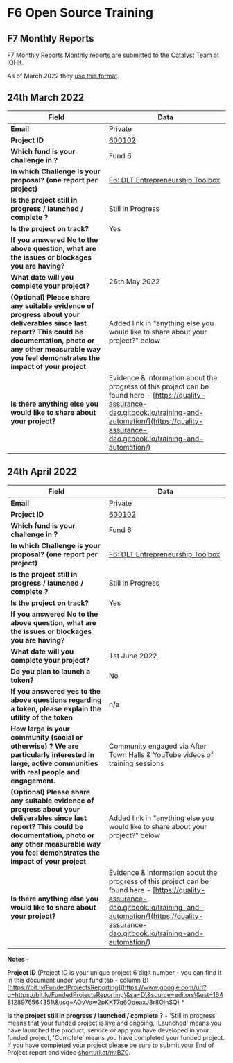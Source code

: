 # F6 Open Source Training

## F7 Monthly Reports

F7 Monthly Reports Monthly reports are submitted to the Catalyst Team at IOHK.

As of March 2022 they [use this format](https://docs.google.com/forms/d/e/1FAIpQLSdS6wAzKdSR1mAwCHP0EkVqOVlszvU5E45B0G2-0HmjO6qgbA/viewform).

## 24th March 2022

| Field                                                                                                                                                                                                                    | Data                                                                                                                                                                                                                 |
| ------------------------------------------------------------------------------------------------------------------------------------------------------------------------------------------------------------------------ | -------------------------------------------------------------------------------------------------------------------------------------------------------------------------------------------------------------------- |
| **Email**                                                                                                                                                                                                                | Private                                                                                                                                                                                                              |
| **Project ID**                                                                                                                                                                                                           | [600102](https://docs.google.com/spreadsheets/d/1bfnWFa94Y7Zj0G7dtpo9W1nAYGovJbswipxiHT4UE3g/edit#gid=977996080\&range=B107)                                                                                         |
| **Which fund is your challenge in ?**                                                                                                                                                                                    | Fund 6                                                                                                                                                                                                               |
| **In which Challenge is your proposal? (one report per project)**                                                                                                                                                        | [F6: DLT Entrepreneurship Toolbox](https://cardano.ideascale.com/c/campaigns/26113/stage/all/ideas/unspecified)                                                                                                      |
| **Is the project still in progress / launched / complete ?**                                                                                                                                                             | Still in Progress                                                                                                                                                                                                    |
| **Is the project on track?**                                                                                                                                                                                             | Yes                                                                                                                                                                                                                  |
| **If you answered No to the above question, what are the issues or blockages you are having?**                                                                                                                           |                                                                                                                                                                                                                      |
| **What date will you complete your project?**                                                                                                                                                                            | 26th May 2022                                                                                                                                                                                                        |
| **(Optional) Please share any suitable evidence of progress about your deliverables since last report? This could be documentation, photo or any other measurable way you feel demonstrates the impact of your project** | Added link in "anything else you would like to share about your project?" below                                                                                                                                      |
| **Is there anything else you would like to share about your project?**                                                                                                                                                   | Evidence & information about the progress of this project can be found here - [https://quality-assurance-dao.gitbook.io/training-and-automation/](https://quality-assurance-dao.gitbook.io/training-and-automation/) |

## 24th April 2022

| Field                                                                                                                                                                                                                    | Data                                                                                                                                                                                                                 |
| ------------------------------------------------------------------------------------------------------------------------------------------------------------------------------------------------------------------------ | -------------------------------------------------------------------------------------------------------------------------------------------------------------------------------------------------------------------- |
| **Email**                                                                                                                                                                                                                | Private                                                                                                                                                                                                              |
| **Project ID**                                                                                                                                                                                                           | [600102](https://docs.google.com/spreadsheets/d/1bfnWFa94Y7Zj0G7dtpo9W1nAYGovJbswipxiHT4UE3g/edit#gid=977996080\&range=B107)                                                                                         |
| **Which fund is your challenge in ?**                                                                                                                                                                                    | Fund 6                                                                                                                                                                                                               |
| **In which Challenge is your proposal? (one report per project)**                                                                                                                                                        | [F6: DLT Entrepreneurship Toolbox](https://cardano.ideascale.com/c/campaigns/26113/stage/all/ideas/unspecified)                                                                                                      |
| **Is the project still in progress / launched / complete ?**                                                                                                                                                             | Still in Progress                                                                                                                                                                                                    |
| **Is the project on track?**                                                                                                                                                                                             | Yes                                                                                                                                                                                                                  |
| **If you answered No to the above question, what are the issues or blockages you are having?**                                                                                                                           |                                                                                                                                                                                                                      |
| **What date will you complete your project?**                                                                                                                                                                            | 1st June 2022                                                                                                                                                                                                        |
| **Do you plan to launch a token?**                                                                                                                                                                                       | No                                                                                                                                                                                                                   |
| **If you answered yes to the above questions regarding a token, please explain the utility of the token**                                                                                                                | n/a                                                                                                                                                                                                                  |
| **How large is your community (social or otherwise) ? We are particularly interested in large, active communities with real people and engagement.**                                                                     | Community engaged via After Town Halls & YouTube videos of training sessions                                                                                                                                         |
| **(Optional) Please share any suitable evidence of progress about your deliverables since last report? This could be documentation, photo or any other measurable way you feel demonstrates the impact of your project** | Added link in "anything else you would like to share about your project?" below                                                                                                                                      |
| **Is there anything else you would like to share about your project?**                                                                                                                                                   | Evidence & information about the progress of this project can be found here - [https://quality-assurance-dao.gitbook.io/training-and-automation/](https://quality-assurance-dao.gitbook.io/training-and-automation/) |

**Notes -**

**Project ID** (Project ID is your unique project 6 digit number - you can find it in this document under your fund tab - column B: [https://bit.ly/FundedProjectsReporting](https://www.google.com/url?q=https://bit.ly/FundedProjectsReporting\&sa=D\&source=editors\&ust=1648128976564351\&usg=AOvVaw2pKKT7q6OqeaxJ8r8OIhSQ) \*

**Is the project still in progress / launched / complete ?** - 'Still in progress' means that your funded project is live and ongoing, 'Launched' means you have launched the product, service or app you have developed in your funded project, 'Complete' means you have completed your funded project. If you have completed your project please be sure to submit your End of Project report and video [shorturl.at/mtBZ0](https://www.google.com/url?q=http://shorturl.at/mtBZ0\&sa=D\&source=editors\&ust=1648129856836889\&usg=AOvVaw1q0I6GOqSIqY5MnEXoX1Qx).
